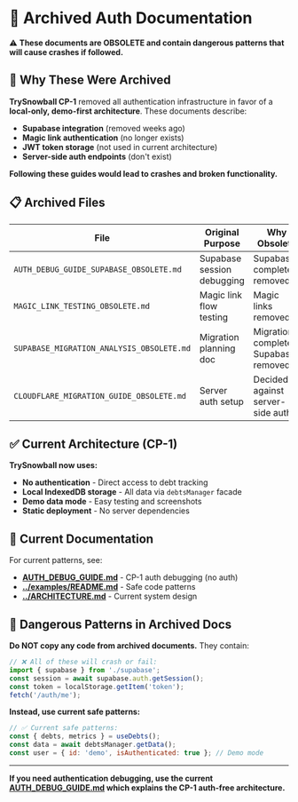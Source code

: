 # 📁 Archived Auth Documentation

⚠️ **These documents are OBSOLETE and contain dangerous patterns that will cause crashes if followed.**

## 🚨 Why These Were Archived

**TrySnowball CP-1** removed all authentication infrastructure in favor of a **local-only, demo-first architecture**. These documents describe:

- **Supabase integration** (removed weeks ago)
- **Magic link authentication** (no longer exists)  
- **JWT token storage** (not used in current architecture)
- **Server-side auth endpoints** (don't exist)

**Following these guides would lead to crashes and broken functionality.**

## 📋 Archived Files

| File | Original Purpose | Why Obsolete |
|------|------------------|--------------|
| `AUTH_DEBUG_GUIDE_SUPABASE_OBSOLETE.md` | Supabase session debugging | Supabase completely removed |
| `MAGIC_LINK_TESTING_OBSOLETE.md` | Magic link flow testing | Magic links removed |
| `SUPABASE_MIGRATION_ANALYSIS_OBSOLETE.md` | Migration planning doc | Migration completed, Supabase removed |
| `CLOUDFLARE_MIGRATION_GUIDE_OBSOLETE.md` | Server auth setup | Decided against server-side auth |

## ✅ Current Architecture (CP-1)

**TrySnowball now uses:**
- **No authentication** - Direct access to debt tracking
- **Local IndexedDB storage** - All data via `debtsManager` facade  
- **Demo data mode** - Easy testing and screenshots
- **Static deployment** - No server dependencies

## 📖 Current Documentation

For current patterns, see:
- **[AUTH_DEBUG_GUIDE.md](../AUTH_DEBUG_GUIDE.md)** - CP-1 auth debugging (no auth)
- **[../examples/README.md](../../examples/README.md)** - Safe code patterns
- **[../ARCHITECTURE.md](../../ARCHITECTURE.md)** - Current system design

## 🚫 Dangerous Patterns in Archived Docs

**Do NOT copy any code from archived documents.** They contain:

```javascript
// ❌ All of these will crash or fail:
import { supabase } from './supabase';
const session = await supabase.auth.getSession();  
const token = localStorage.getItem('token');
fetch('/auth/me');
```

**Instead, use current safe patterns:**
```javascript  
// ✅ Current safe patterns:
const { debts, metrics } = useDebts();
const data = await debtsManager.getData();
const user = { id: 'demo', isAuthenticated: true }; // Demo mode
```

---

**If you need authentication debugging, use the current [AUTH_DEBUG_GUIDE.md](../AUTH_DEBUG_GUIDE.md) which explains the CP-1 auth-free architecture.**